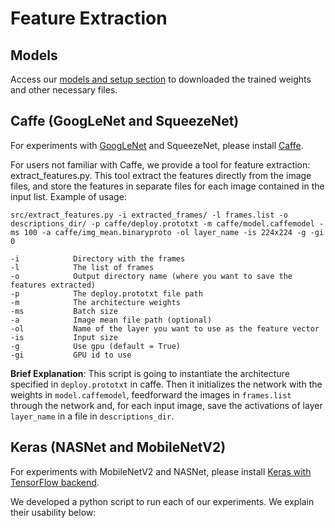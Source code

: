 # Feature Extraction

## Models

Access our [models and setup section](https://github.com/AkariUeda/DLAforElsagate/tree/master/weights) to downloaded the trained weights and other necessary files.

## Caffe (GoogLeNet and SqueezeNet)

For experiments with [GoogLeNet](https://arxiv.org/abs/1409.4842) and SqueezeNet, please install [Caffe](http://caffe.berkeleyvision.org/).

For users not familiar with Caffe, we provide a tool for feature extraction: extract_features.py. This tool extract the features directly from the image files, and store the features in separate files for each image contained in the input list. Example of usage: 
```
src/extract_features.py -i extracted_frames/ -l frames.list -o descriptions_dir/ -p caffe/deploy.prototxt -m caffe/model.caffemodel -ms 100 -a caffe/img_mean.binaryproto -ol layer_name -is 224x224 -g -gi 0

-i            Directory with the frames
-l            The list of frames
-o            Output directory name (where you want to save the features extracted)
-p            The deploy.prototxt file path
-m            The architecture weights
-ms           Batch size
-a            Image mean file path (optional)
-ol           Name of the layer you want to use as the feature vector
-is           Input size
-g            Use gpu (default = True)
-gi           GPU id to use
```

**Brief Explanation**: This script is going to instantiate the architecture specified in `deploy.prototxt` in caffe. Then it initializes the network with the weights in `model.caffemodel`, feedforward the images in `frames.list` through the network and, for each input image, save the activations of layer `layer_name` in a file in `descriptions_dir`.

## Keras (NASNet and MobileNetV2)

For experiments with MobileNetV2 and NASNet, please install [Keras with TensorFlow backend](https://keras.io/).

We developed a python script to run each of our experiments. We explain their usability below:



